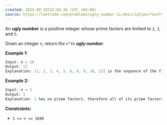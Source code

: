 ```yaml
---
created: 2024-08-18T22:03:38 (UTC +03:00)
source: https://leetcode.com/problems/ugly-number-ii/description/?envType=daily-question&envId=2024-08-18
---
```

An **ugly number** is a positive integer whose prime factors are limited to `2`, `3`, and `5`.

Given an integer `n`, return _the_ `n^th` _**ugly number**_.


**Example 1:**

``` Java
Input: n = 10
Output: 12
Explanation: [1, 2, 3, 4, 5, 6, 8, 9, 10, 12] is the sequence of the first 10 ugly numbers.
```


**Example 2:**

``` Java
Input: n = 1
Output: 1
Explanation: 1 has no prime factors, therefore all of its prime factors are limited to 2, 3, and 5.
```


**Constraints:**

-   `1 <= n <= 1690`
